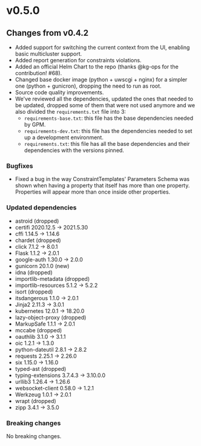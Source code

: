 # v0.5.0

## Changes from v0.4.2

- Added support for switching the current context from the UI, enabling basic multicluster support.
- Added report generation for constraints violations.
- Added an official Helm Chart to the repo (thanks @kg-ops for the contribution! #68).
- Changed base docker image (python + uwscgi + nginx) for a simpler one (python + gunicron), dropping the need to run as root.
- Source code quality improvements.
- We've reviewed all the dependencies, updated the ones that needed to be updated, dropped some of them that were not used anymore and we also divided the `requirements.txt` file into 3:
  - `requirements-base.txt`: this file has the base dependencies needed by GPM.
  - `requirements-dev.txt`: this file has the dependencies needed to set up a development environment.
  - `requirements.txt`: this file has all the base dependencies and their dependencies with the versions pinned.

### Bugfixes

- Fixed a bug in the way ConstraintTemplates' Parameters Schema was shown when having a property that itself has more than one property. Properties will appear more than once inside other properties.

### Updated dependencies

- astroid (dropped)
- certifi 2020.12.5 -> 2021.5.30
- cffi 1.14.5 -> 1.14.6
- chardet (dropped)
- click 7.1.2 -> 8.0.1
- Flask 1.1.2 -> 2.0.1
- google-auth 1.30.0 -> 2.0.0
- gunicorn 20.1.0 (new)
- idna (dropped)
- importlib-metadata (dropped)
- importlib-resources 5.1.2 -> 5.2.2
- isort (dropped)
- itsdangerous 1.1.0 -> 2.0.1
- Jinja2 2.11.3 -> 3.0.1
- kubernetes 12.0.1 -> 18.20.0
- lazy-object-proxy (dropped)
- MarkupSafe 1.1.1 -> 2.0.1
- mccabe (dropped)
- oauthlib 3.1.0 -> 3.1.1
- oic 1.2.1 -> 1.3.0
- python-dateutil 2.8.1 -> 2.8.2
- requests 2.25.1 -> 2.26.0
- six 1.15.0 -> 1.16.0
- typed-ast (dropped)
- typing-extensions 3.7.4.3 -> 3.10.0.0
- urllib3 1.26.4 -> 1.26.6
- websocket-client 0.58.0 -> 1.2.1
- Werkzeug 1.0.1 -> 2.0.1
- wrapt (dropped)
- zipp 3.4.1 -> 3.5.0

### Breaking changes

No breaking changes.
